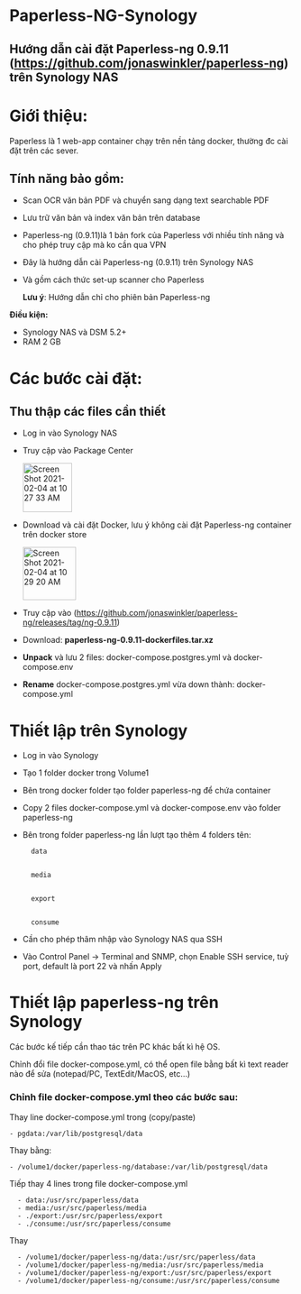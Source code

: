 # Paperless-NG-Synology

## Hướng dẫn cài đặt Paperless-ng 0.9.11 (https://github.com/jonaswinkler/paperless-ng) trên Synology NAS

# Giới thiệu:
Paperless là 1 web-app container chạy trên nền tảng docker, thường đc cài đặt trên các sever.


## Tính năng bảo gồm:


- Scan OCR văn bản PDF và chuyển sang dạng text searchable PDF
- Lưu trữ văn bản và index văn bản trên database
- Paperless-ng (0.9.11)là 1 bản fork của Paperless với nhiều tính năng và cho phép truy cập mà ko cần qua VPN
- Đây là hướng dẫn cài Paperless-ng (0.9.11) trên Synology NAS
- Và gồm cách thức set-up scanner cho Paperless

    __Lưu ý__: Hướng dẫn chỉ cho phiên bản Paperless-ng 


__Điều kiện:__
- Synology NAS và DSM 5.2+
- RAM 2 GB

# Các bước cài đặt:

## Thu thập các files cần thiết
- Log in vào Synology NAS

- Truy cập vào Package Center 

     <img width="87" alt="Screen Shot 2021-02-04 at 10 27 33 AM" src="https://user-images.githubusercontent.com/78508001/106938261-9b071f80-66d3-11eb-9be8-cbb16f6a0dad.png">


- Download và cài đặt Docker, lưu ý không cài đặt Paperless-ng container trên docker store

    <img width="94" alt="Screen Shot 2021-02-04 at 10 29 20 AM" src="https://user-images.githubusercontent.com/78508001/106938440-da357080-66d3-11eb-9611-c6c034e964e7.png">

- Truy cập vào (https://github.com/jonaswinkler/paperless-ng/releases/tag/ng-0.9.11)

- Download: __paperless-ng-0.9.11-dockerfiles.tar.xz__

- __Unpack__ và lưu 2 files: docker-compose.postgres.yml và docker-compose.env

- __Rename__ docker-compose.postgres.yml vừa down thành: docker-compose.yml

# Thiết lập trên Synology
- Log in vào Synology
- Tạo 1 folder docker trong Volume1
- Bên trong docker folder tạo folder paperless-ng để chứa container
- Copy 2 files docker-compose.yml và docker-compose.env vào folder paperless-ng
- Bên trong folder paperless-ng lần lượt tạo thêm 4 folders tên: 

        data


        media


        export


        consume
- Cần cho phép thâm nhập vào Synology NAS qua SSH
- Vào Control Panel -> Terminal and SNMP, chọn Enable SSH service, tuỳ port, default là port 22 và nhấn Apply
# Thiết lập paperless-ng trên Synology
Các bước kế tiếp cần thao tác trên PC khác bất kì hệ OS.

Chỉnh đổi file docker-compose.yml, có thể open file bằng bất kì text reader nào để sửa (notepad/PC, TextEdit/MacOS, etc…)

### Chỉnh file docker-compose.yml theo các bước sau:
Thay line docker-compose.yml trong (copy/paste)

    - pgdata:/var/lib/postgresql/data
Thay bằng:

    - /volume1/docker/paperless-ng/database:/var/lib/postgresql/data

Tiếp thay 4 lines trong file docker-compose.yml

      - data:/usr/src/paperless/data
      - media:/usr/src/paperless/media
      - ./export:/usr/src/paperless/export
      - ./consume:/usr/src/paperless/consume

Thay 

      - /volume1/docker/paperless-ng/data:/usr/src/paperless/data
      - /volume1/docker/paperless-ng/media:/usr/src/paperless/media
      - /volume1/docker/paperless-ng/export:/usr/src/paperless/export
      - /volume1/docker/paperless-ng/consume:/usr/src/paperless/consume

    
